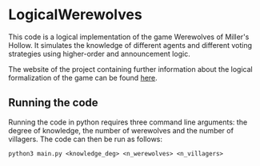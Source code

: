 # LogicalWerewolves

This code is a logical implementation of the game Werewolves of Miller's Hollow. It simulates the knowledge of different agents and different voting strategies using higher-order and announcement logic. 

The website of the project containing further information about the logical formalization of the game can be found [here](https://mau-p.github.io/LogicalWerewolves/ "Visit project site").

## Running the code

Running the code in python requires three command line arguments: the degree of knowledge, the number of werewolves and the number of villagers. The code can then be run as follows:

```
python3 main.py <knowledge_deg> <n_werewolves> <n_villagers>
```
